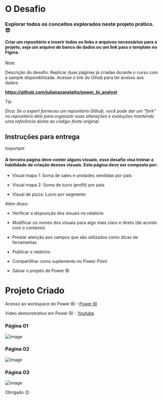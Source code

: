 # O Desafio
 
### Explorar todos os conceitos explorados neste projeto prático. 😎
#### Criar um repositório e inserir todos os links e arquivos necessários para o projeto, seja um arquivo de banco de dados ou um link para o template no Figma.

> [!NOTE]
> Descrição do desafio: Replicar duas páginas já criadas durante o curso com a sample disponibilizada. Acesse o link do Gihub para ter acesso aos dados: 
>
>**https://github.com/julianazanelatto/power_bi_analyst**
 
> [!TIP]
> *Dica: Se o expert forneceu um repositório Github, você pode dar um "fork" no repositório dele para organizar suas alterações e evoluções mantendo uma referência direta ao código-fonte original.*
 
## Instruções para entrega

> [!IMPORTANT]
> #### A terceira página deve conter alguns visuais, esse desafio visa treinar a habilidade de criação desses visuais. Esta página deve ser composta por: 
>
> - Visual mapa 1: Soma de sales e unidades vendidas por país 
>
> - Visual mapa 2: Soma de lucro (profit) por país 
>
> - Visual de pizza: Lucro por segmento 
 

Além disso: 

- Verificar a disposição dos visuais no relatório 

- Modificar os nomes dos visuais para algo mais claro e direto (de acordo com o contexto) 

- Prestar atenção aos campos que são utilizados como dicas de ferramentas  

- Publicar o relatório 

- Compartilhar como suplemento no Power Point

- Salvar o projeto de Power BI

# Projeto Criado
Acesso ao workspace do Power BI - [Power BI](https://app.powerbi.com/singleSignOn?pbi_source=desktop&ru=https%3A%2F%2Fapp.powerbi.com%2Fgroups%2Fme%2Freports%2F28588208-4ce6-4d3b-a631-e1e992824500%3Fpbi_source%3Ddesktop%26noSignUpCheck%3D1)

Vídeo demonstrativo em Power BI - [Youtube](https://youtu.be/jFkYqXKYl4U)

### Página 01
![image](https://github.com/user-attachments/assets/1abf2fff-f117-42bc-8158-c03df0fc0ef7)

### Página 02
![image](https://github.com/user-attachments/assets/4b88c793-fc4a-4285-bc56-d60d57f53df2)

### Página 03
![image](https://github.com/user-attachments/assets/0440b0fb-db7f-4293-b748-9497e57e15ae)

Obrigado 😉
